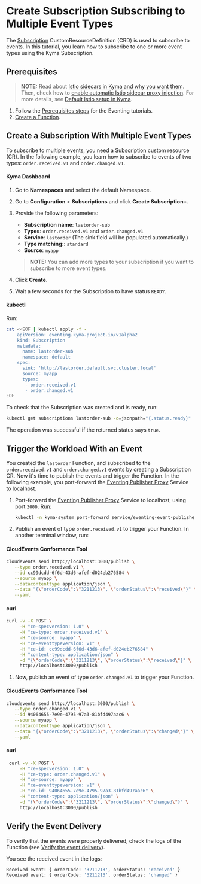 # Create Subscription Subscribing to Multiple Event Types

The [Subscription](../resources/evnt-cr-subscription.md) CustomResourceDefinition (CRD) is used to subscribe to events. In this tutorial, you learn how to subscribe to one or more event types using the Kyma Subscription.

## Prerequisites

>**NOTE:** Read about [Istio sidecars in Kyma and why you want them](https://kyma-project.io/#/istio/user/00-overview/00-30-overview-istio-sidecars). Then, check how to [enable automatic Istio sidecar proxy injection](https://kyma-project.io/#/istio/user/02-operation-guides/operations/02-20-enable-sidecar-injection). For more details, see [Default Istio setup in Kyma](https://kyma-project.io/#/istio/user/00-overview/00-40-overview-istio-setup).

1. Follow the [Prerequisites steps](evnt-01-prerequisites.md) for the Eventing tutorials.
2. [Create a Function](https://kyma-project.io/#/02-get-started/04-trigger-workload-with-event#create-a-function).

## Create a Subscription With Multiple Event Types

To subscribe to multiple events, you need a [Subscription](../resources/evnt-cr-subscription.md) custom resource (CR). In the following example, you learn how to subscribe to events of two types: `order.received.v1` and `order.changed.v1`.

<!-- tabs:start -->

#### **Kyma Dashboard**

1. Go to **Namespaces** and select the default Namespace.
2. Go to **Configuration** > **Subscriptions** and click **Create Subscription+**.
3. Provide the following parameters:
   - **Subscription name**: `lastorder-sub`
   - **Types**: `order.received.v1` and `order.changed.v1`
   - **Service**: `lastorder` (The sink field will be populated automatically.)
   - **Type matching:**: `standard`
   - **Source**: `myapp`

   > **NOTE:** You can add more types to your subscription if you want to subscribe to more event types.

4. Click **Create**.
5. Wait a few seconds for the Subscription to have status `READY`.

#### **kubectl**

Run:

```bash
cat <<EOF | kubectl apply -f -
    apiVersion: eventing.kyma-project.io/v1alpha2
    kind: Subscription
    metadata:
      name: lastorder-sub
      namespace: default
    spec:
      sink: 'http://lastorder.default.svc.cluster.local'
      source: myapp
      types:
       - order.received.v1
       - order.changed.v1
EOF
```

To check that the Subscription was created and is ready, run:

```bash
kubectl get subscriptions lastorder-sub -o=jsonpath="{.status.ready}"
```

The operation was successful if the returned status says `true`.

<!-- tabs:end -->

## Trigger the Workload With an Event

You created the `lastorder` Function, and subscribed to the `order.received.v1` and `order.changed.v1` events by creating a Subscription CR. Now it's time to publish the events and trigger the Function.
In the following example, you port-forward the [Eventing Publisher Proxy](../evnt-architecture.md) Service to localhost.

1. Port-forward the [Eventing Publisher Proxy](../evnt-architecture.md) Service to localhost, using port `3000`. Run:

   ```bash
   kubectl -n kyma-system port-forward service/eventing-event-publisher-proxy 3000:80
   ```

2. Publish an event of type `order.received.v1` to trigger your Function. In another terminal window, run:

<!-- tabs:start -->
   #### **CloudEvents Conformance Tool**

   ```bash
   cloudevents send http://localhost:3000/publish \
      --type order.received.v1 \
      --id cc99dcdd-6f6d-43d6-afef-d024eb276584 \
      --source myapp \
      --datacontenttype application/json \
      --data "{\"orderCode\":\"3211213\", \"orderStatus\":\"received\"}" \
      --yaml
   ```

   #### **curl**

   ```bash
   curl -v -X POST \
        -H "ce-specversion: 1.0" \
        -H "ce-type: order.received.v1" \
        -H "ce-source: myapp" \
        -H "ce-eventtypeversion: v1" \
        -H "ce-id: cc99dcdd-6f6d-43d6-afef-d024eb276584" \
        -H "content-type: application/json" \
        -d "{\"orderCode\":\"3211213\", \"orderStatus\":\"received\"}" \
        http://localhost:3000/publish
   ```
<!-- tabs:end -->

1. Now, publish an event of type `order.changed.v1` to trigger your Function.

<!-- tabs:start -->

   #### **CloudEvents Conformance Tool**

   ```bash
   cloudevents send http://localhost:3000/publish \
      --type order.changed.v1 \
      --id 94064655-7e9e-4795-97a3-81bfd497aac6 \
      --source myapp \
      --datacontenttype application/json \
      --data "{\"orderCode\":\"3211213\", \"orderStatus\":\"changed\"}" \
      --yaml
   ```

   #### **curl**

   ```bash
    curl -v -X POST \
        -H "ce-specversion: 1.0" \
        -H "ce-type: order.changed.v1" \
        -H "ce-source: myapp" \
        -H "ce-eventtypeversion: v1" \
        -H "ce-id: 94064655-7e9e-4795-97a3-81bfd497aac6" \
        -H "content-type: application/json" \
        -d "{\"orderCode\":\"3211213\", \"orderStatus\":\"changed\"}" \
        http://localhost:3000/publish
   ```
<!-- tabs:end -->

## Verify the Event Delivery

To verify that the events were properly delivered, check the logs of the Function (see [Verify the event delivery](https://kyma-project.io/#/02-get-started/04-trigger-workload-with-event?id=verify-the-event-delivery)).

You see the received event in the logs:

```bash
Received event: { orderCode: '3211213', orderStatus: 'received' }
Received event: { orderCode: '3211213', orderStatus: 'changed' }
```
